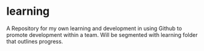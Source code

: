 learning
========

A Repository for my own learning and development in using Github to promote development within a team. Will be segmented with learning folder that outlines progress.

